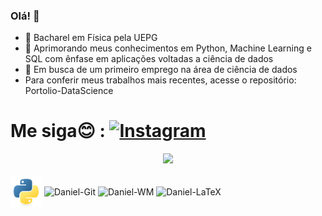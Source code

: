 ### Olá! 👋

- 🔭 Bacharel em Física pela UEPG
- 🌱 Aprimorando meus conhecimentos em Python, Machine Learning e SQL com ênfase em aplicações voltadas a ciência de dados
- 👯 Em busca de um primeiro emprego na área de ciência de dados
- Para conferir meus trabalhos mais recentes, acesse o repositório: Portolio-DataScience

# Me siga😊 : [![Instagram](https://img.shields.io/badge/Instagram-E4405F?style=for-the-badge&logo=instagram&logoColor=white)](https://www.instagram.com/danielsch_skt/)

<div align="center">
  <a href="https://github.com/Daniel-Schemberger">
    <img height="150em" src="https://github-readme-stats.vercel.app/api?username=Daniel-Schemberger&count_private=true&include_all_commits=true&show_icons=true&theme=dracula&hide_border=false&show_owner=true"/>
     </a>
</div>
<div style="display: inline_block"><br>
  <img align="center" alt="Daniel-Python" height="50" width="50" src="https://raw.githubusercontent.com/devicons/devicon/master/icons/python/python-original.svg">
  <img align="center"alt="Daniel-Git" height="50" width="50" rel="stylesheet" src="https://cdn.jsdelivr.net/gh/devicons/devicon/icons/git/git-plain.svg">
  <img align="center"alt="Daniel-WM" height="50" width="50" src="https://gapkit.com/icon/256/d9534f/simple-wolfram/svg">
  <img align="center"alt="Daniel-LaTeX" height="70" width="70" rel="stylesheet" src="https://cdn.jsdelivr.net/gh/devicons/devicon/icons/latex/latex-original.svg">
</div>
